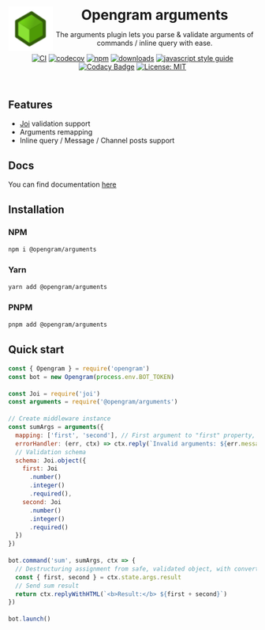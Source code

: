 <header>
<img src="https://raw.githubusercontent.com/OpengramJS/opengram/master/docs/media/Logo.svg" alt="logo" height="90" align="left">
<h1 style="display: inline">Opengram arguments</h1>

The arguments plugin lets you parse & validate arguments of commands / inline query with ease.

[![CI][ci-image]][ci-url] [![codecov][codecov-image]][codecov-url] [![npm][npm-image]][npm-url] [![downloads][downloads-image]][downloads-url] [![javascript style guide][standard-image]][standard-url] [![Codacy Badge][codacy-image]][codacy-url] [![License: MIT][license-image]][license-url]
</header>

## Features
-   [Joi](https://joi.dev/) validation support
-   Arguments remapping
-   Inline query / Message / Channel posts support

## Docs

You can find documentation [here](https://t.me/)

## Installation

### NPM
```bash
npm i @opengram/arguments
```

### Yarn
```bash
yarn add @opengram/arguments
```

### PNPM
```bash
pnpm add @opengram/arguments
```

## Quick start

```js
const { Opengram } = require('opengram')
const bot = new Opengram(process.env.BOT_TOKEN)

const Joi = require('joi')
const arguments = require('@opengram/arguments')
  
// Create middleware instance
const sumArgs = arguments({
  mapping: ['first', 'second'], // First argument to "first" property, second to "second" property
  errorHandler: (err, ctx) => ctx.reply(`Invalid arguments: ${err.message}`), // Error handler for validation errors
  // Validation schema
  schema: Joi.object({
    first: Joi
      .number()
      .integer()
      .required(),
    second: Joi
      .number()
      .integer()
      .required()
  })
})

bot.command('sum', sumArgs, ctx => {
  // Destructuring assignment from safe, validated object, with converted to number args
  const { first, second } = ctx.state.args.result
  // Send sum result
  return ctx.replyWithHTML(`<b>Result:</b> ${first + second}`)
})

bot.launch()
```

[codecov-image]: https://codecov.io/gh/OpengramJS/arguments/branch/master/graph/badge.svg?token=7SSVHV4Y6V
[codecov-url]: https://codecov.io/gh/OpengramJS/arguments
[license-image]: https://img.shields.io/badge/License-MIT-yellow.svg
[license-url]: https://opensource.org/licenses/MIT
[codacy-image]: https://app.codacy.com/project/badge/Grade/0ba3bf1b270946918b13e2730d190156
[codacy-url]: https://www.codacy.com/gh/OpengramJS/arguments/dashboard?utm_source=github.com&amp;utm_medium=referral&amp;utm_content=OpengramJS/opengram&amp;utm_campaign=Badge_Grade
[ci-image]: https://github.com/OpengramJS/arguments/actions/workflows/ci.yml/badge.svg?branch=master
[ci-url]: https://github.com/OpengramJS/arguments/actions/workflows/ci.yml
[npm-image]: https://img.shields.io/npm/v/@opengram/arguments.svg
[npm-url]: https://npmjs.com/package/@opengram/arguments
[downloads-image]: https://img.shields.io/npm/dm/@opengram/arguments.svg
[downloads-url]: https://npmjs.com/package/@opengram/arguments
[standard-image]: https://img.shields.io/badge/code_style-standard-brightgreen.svg
[standard-url]: https://standardjs.com
